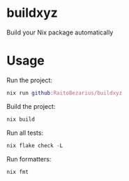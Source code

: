 # buildxyz
Build your Nix package automatically


# Usage

Run the project:

``` nix
nix run github:RaitoBezarius/buildxyz
```

Build the project:

``` nix
nix build
```

Run all tests:

``` nix
nix flake check -L
```

Run formatters:

``` nix
nix fmt
```
